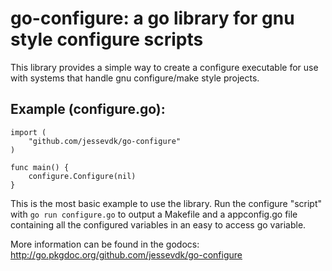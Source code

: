 go-configure: a go library for gnu style configure scripts
==========================================================

This library provides a simple way to create a configure executable for use
with systems that handle gnu configure/make style projects.

Example (configure.go):
-----------------------
	import (
		"github.com/jessevdk/go-configure"
	)

	func main() {
		configure.Configure(nil)
	}

This is the most basic example to use the library. Run the configure "script"
with `go run configure.go` to output a Makefile and a appconfig.go file
containing all the configured variables in an easy to access go variable.

More information can be found in the godocs: <http://go.pkgdoc.org/github.com/jessevdk/go-configure>
